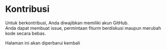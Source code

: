 # Kontribusi

Untuk berkontribusi, Anda diwajibkan memiliki akun GitHub.  
Anda dapat membuat issue, permintaan fiturm berdiskusi maupun merubah  kode secara bebas.

Halaman ini akan diperbarui kembali
